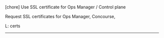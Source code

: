 [chore] Use SSL certificate for Ops Manager / Control plane

Request SSL certificates for Ops Manager, Concourse, 

L: certs

---